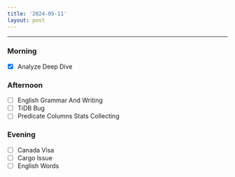 ```yaml
---
title: '2024-05-11'
layout: post
---
```


---

### Morning

- [x] Analyze Deep Dive

### Afternoon

- [ ] English Grammar And Writing
- [ ] TiDB Bug
- [ ] Predicate Columns Stats Collecting

### Evening

- [ ] Canada Visa
- [ ] Cargo Issue
- [ ] English Words
